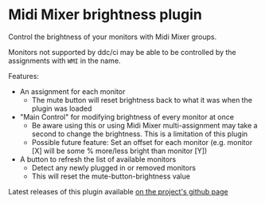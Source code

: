 # Midi Mixer brightness plugin

Control the brightness of your monitors with Midi Mixer groups.

Monitors not supported by ddc/ci may be able to be controlled by the assignments with `WMI` in the name.

Features:
- An assignment for each monitor
    - The mute button will reset brightness back to what it was when the plugin was loaded
- "Main Control" for modifying brightness of every monitor at once
    - Be aware using this or using Midi Mixer multi-assignment may take a second to change the brightness. This is a limitation of this plugin
    - Possible future feature: Set an offset for each monitor (e.g. monitor [X] will be some % more/less bright than monitor [Y])
- A button to refresh the list of available monitors
    - Detect any newly plugged in or removed monitors
    - This will reset the mute-button-brightness value

Latest releases of this plugin available [on the project's github page](https://github.com/Jaggernaut555/midi-mixer-brightness/releases/latest)
